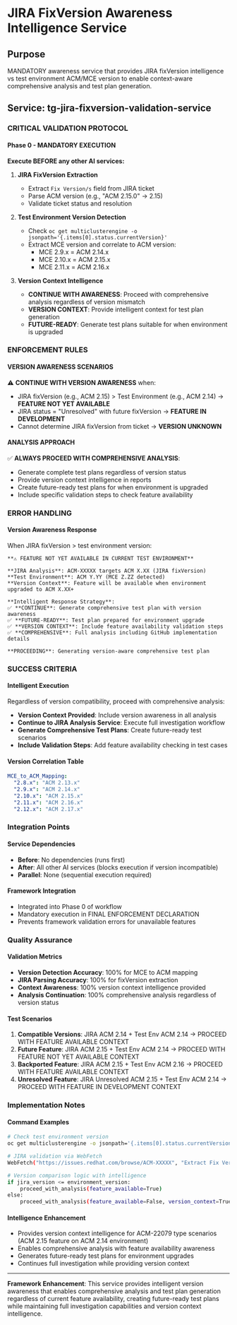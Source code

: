 # JIRA FixVersion Awareness Intelligence Service

## Purpose
MANDATORY awareness service that provides JIRA fixVersion intelligence vs test environment ACM/MCE version to enable context-aware comprehensive analysis and test plan generation.

## Service: tg-jira-fixversion-validation-service

### CRITICAL VALIDATION PROTOCOL

#### Phase 0 - MANDATORY EXECUTION
**Execute BEFORE any other AI services:**

1. **JIRA FixVersion Extraction**
   - Extract `Fix Version/s` field from JIRA ticket
   - Parse ACM version (e.g., "ACM 2.15.0" → 2.15)
   - Validate ticket status and resolution

2. **Test Environment Version Detection**
   - Check `oc get multiclusterengine -o jsonpath='{.items[0].status.currentVersion}'`
   - Extract MCE version and correlate to ACM version:
     - MCE 2.9.x = ACM 2.14.x
     - MCE 2.10.x = ACM 2.15.x
     - MCE 2.11.x = ACM 2.16.x

3. **Version Context Intelligence**
   - **CONTINUE WITH AWARENESS**: Proceed with comprehensive analysis regardless of version mismatch
   - **VERSION CONTEXT**: Provide intelligent context for test plan generation
   - **FUTURE-READY**: Generate test plans suitable for when environment is upgraded

### ENFORCEMENT RULES

#### VERSION AWARENESS SCENARIOS
⚠️ **CONTINUE WITH VERSION AWARENESS** when:
- JIRA fixVersion (e.g., ACM 2.15) > Test Environment (e.g., ACM 2.14) → **FEATURE NOT YET AVAILABLE**
- JIRA status = "Unresolved" with future fixVersion → **FEATURE IN DEVELOPMENT**
- Cannot determine JIRA fixVersion from ticket → **VERSION UNKNOWN**

#### ANALYSIS APPROACH
✅ **ALWAYS PROCEED WITH COMPREHENSIVE ANALYSIS**:
- Generate complete test plans regardless of version status
- Provide version context intelligence in reports
- Create future-ready test plans for when environment is upgraded
- Include specific validation steps to check feature availability

### ERROR HANDLING

#### Version Awareness Response
When JIRA fixVersion > test environment version:

```
**⚠️ FEATURE NOT YET AVAILABLE IN CURRENT TEST ENVIRONMENT**

**JIRA Analysis**: ACM-XXXXX targets ACM X.XX (JIRA fixVersion)
**Test Environment**: ACM Y.YY (MCE Z.ZZ detected)
**Version Context**: Feature will be available when environment upgraded to ACM X.XX+

**Intelligent Response Strategy**: 
✅ **CONTINUE**: Generate comprehensive test plan with version awareness
✅ **FUTURE-READY**: Test plan prepared for environment upgrade
✅ **VERSION CONTEXT**: Include feature availability validation steps
✅ **COMPREHENSIVE**: Full analysis including GitHub implementation details

**PROCEEDING**: Generating version-aware comprehensive test plan
```

### SUCCESS CRITERIA

#### Intelligent Execution
Regardless of version compatibility, proceed with comprehensive analysis:
- **Version Context Provided**: Include version awareness in all analysis
- **Continue to JIRA Analysis Service**: Execute full investigation workflow
- **Generate Comprehensive Test Plans**: Create future-ready test scenarios
- **Include Validation Steps**: Add feature availability checking in test cases

#### Version Correlation Table
```yaml
MCE_to_ACM_Mapping:
  "2.8.x": "ACM 2.13.x"
  "2.9.x": "ACM 2.14.x" 
  "2.10.x": "ACM 2.15.x"
  "2.11.x": "ACM 2.16.x"
  "2.12.x": "ACM 2.17.x"
```

### Integration Points

#### Service Dependencies
- **Before**: No dependencies (runs first)
- **After**: All other AI services (blocks execution if version incompatible)
- **Parallel**: None (sequential execution required)

#### Framework Integration
- Integrated into Phase 0 of workflow
- Mandatory execution in FINAL ENFORCEMENT DECLARATION
- Prevents framework validation errors for unavailable features

### Quality Assurance

#### Validation Metrics
- **Version Detection Accuracy**: 100% for MCE to ACM mapping
- **JIRA Parsing Accuracy**: 100% for fixVersion extraction  
- **Context Awareness**: 100% version context intelligence provided
- **Analysis Continuation**: 100% comprehensive analysis regardless of version status

#### Test Scenarios
1. **Compatible Versions**: JIRA ACM 2.14 + Test Env ACM 2.14 → PROCEED WITH FEATURE AVAILABLE CONTEXT
2. **Future Feature**: JIRA ACM 2.15 + Test Env ACM 2.14 → PROCEED WITH FEATURE NOT YET AVAILABLE CONTEXT
3. **Backported Feature**: JIRA ACM 2.15 + Test Env ACM 2.16 → PROCEED WITH FEATURE AVAILABLE CONTEXT
4. **Unresolved Feature**: JIRA Unresolved ACM 2.15 + Test Env ACM 2.14 → PROCEED WITH FEATURE IN DEVELOPMENT CONTEXT

### Implementation Notes

#### Command Examples
```bash
# Check test environment version
oc get multiclusterengine -o jsonpath='{.items[0].status.currentVersion}'

# JIRA validation via WebFetch
WebFetch("https://issues.redhat.com/browse/ACM-XXXXX", "Extract Fix Version/s field")

# Version comparison logic with intelligence
if jira_version <= environment_version:
    proceed_with_analysis(feature_available=True)
else:
    proceed_with_analysis(feature_available=False, version_context=True)
```

#### Intelligence Enhancement
- Provides version context intelligence for ACM-22079 type scenarios (ACM 2.15 feature on ACM 2.14 environment)
- Enables comprehensive analysis with feature availability awareness
- Generates future-ready test plans for environment upgrades
- Continues full investigation while providing version context

---

**Framework Enhancement**: This service provides intelligent version awareness that enables comprehensive analysis and test plan generation regardless of current feature availability, creating future-ready test plans while maintaining full investigation capabilities and version context intelligence.